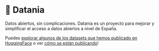 # 💃 Datania

Datos abiertos, sin complicaciones. Datania es un proyecto para mejorar y simplificar el acceso a datos abiertos a nivel de España.

Puedes [explorar algunos de los datasets que hemos publicado en HuggingFace](https://huggingface.co/datania) o ver [cómo se están publicando](https://github.com/datania)!
